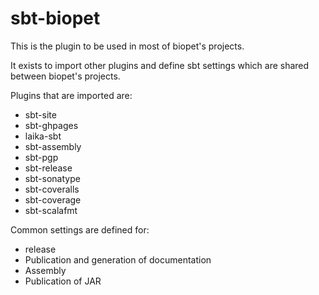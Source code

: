 # sbt-biopet

This is the plugin to be used in most of biopet's projects.

It exists to import other plugins and define sbt settings which are 
shared between biopet's projects.

Plugins that are imported are:
- sbt-site
- sbt-ghpages
- laika-sbt
- sbt-assembly
- sbt-pgp
- sbt-release
- sbt-sonatype
- sbt-coveralls
- sbt-coverage
- sbt-scalafmt

Common settings are defined for:
- release
- Publication and generation of documentation
- Assembly
- Publication of JAR